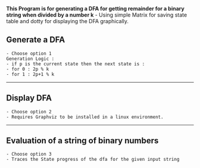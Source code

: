 **This Program is for generating a DFA for getting remainder for a binary string when divided by a number k**
	- Using simple Matrix for saving state table and dotty for displaying the DFA graphically.

## Generate a DFA

	- Choose option 1
	Generation Logic : 
	- if p is the current state then the next state is :
	- for 0 : 2p % k
	- for 1 : 2p+1 % k
---

## Display DFA

	- Choose option 2
	- Requires Graphviz to be installed in a linux environment.
---

## Evaluation of a string of binary numbers

	- Choose option 3
	- Traces the State progress of the dfa for the given input string
